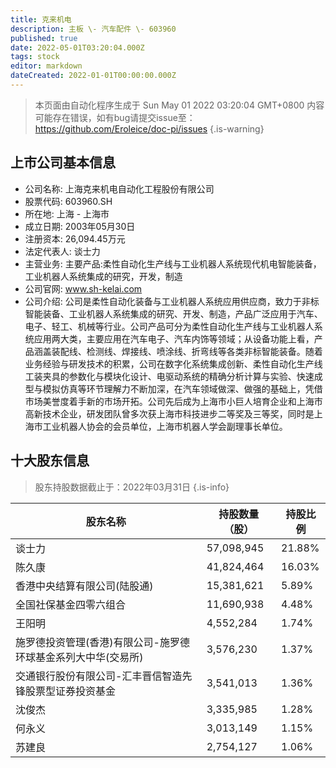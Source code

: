 ```yaml
---
title: 克来机电
description: 主板 \- 汽车配件 \- 603960
published: true
date: 2022-05-01T03:20:04.000Z
tags: stock
editor: markdown
dateCreated: 2022-01-01T00:00:00.000Z
---
```


> 本页面由自动化程序生成于 Sun May 01 2022 03:20:04 GMT+0800
> 内容可能存在错误，如有bug请提交issue至：https://github.com/Eroleice/doc-pi/issues
{.is-warning}

## 上市公司基本信息
- 公司名称: 上海克来机电自动化工程股份有限公司
- 股票代码: 603960.SH
- 所在地: 上海 - 上海市
- 成立日期: 2003年05月30日
- 注册资本: 26,094.45万元
- 法定代表人: 谈士力
- 主营业务: 主要产品:柔性自动化生产线与工业机器人系统现代机电智能装备，工业机器人系统集成的研究，开发，制造
- 公司官网: www.sh-kelai.com
- 公司介绍: 公司是柔性自动化装备与工业机器人系统应用供应商，致力于非标智能装备、工业机器人系统集成的研究、开发、制造，产品广泛应用于汽车、电子、轻工、机械等行业。公司产品可分为柔性自动化生产线与工业机器人系统应用两大类，主要应用在汽车电子、汽车内饰等领域；从设备功能上看，产品涵盖装配线、检测线、焊接线、喷涂线、折弯线等各类非标智能装备。随着业务经验与研发技术的积累，公司在数字化系统集成创新、柔性自动化生产线工装夹具的参数化与模块化设计、电驱动系统的精确分析计算与实验、快速成型与模拟仿真等环节理解力不断加深，在汽车领域做深、做强的基础上，凭借市场美誉度着手新的市场开拓。公司先后成为上海市小巨人培育企业和上海市高新技术企业，研发团队曾多次获上海市科技进步二等奖及三等奖，同时是上海市工业机器人协会的会员单位，上海市机器人学会副理事长单位。


## 十大股东信息
> 股东持股数据截止于：2022年03月31日
{.is-info}

| 股东名称 | 持股数量（股） | 持股比例 |
| --- | --- | --- |
| 谈士力 | 57,098,945 | 21.88% |
| 陈久康 | 41,824,464 | 16.03% |
| 香港中央结算有限公司(陆股通) | 15,381,621 | 5.89% |
| 全国社保基金四零六组合 | 11,690,938 | 4.48% |
| 王阳明 | 4,552,284 | 1.74% |
| 施罗德投资管理(香港)有限公司-施罗德环球基金系列大中华(交易所) | 3,576,230 | 1.37% |
| 交通银行股份有限公司-汇丰晋信智造先锋股票型证券投资基金 | 3,541,013 | 1.36% |
| 沈俊杰 | 3,335,985 | 1.28% |
| 何永义 | 3,013,149 | 1.15% |
| 苏建良 | 2,754,127 | 1.06% |




